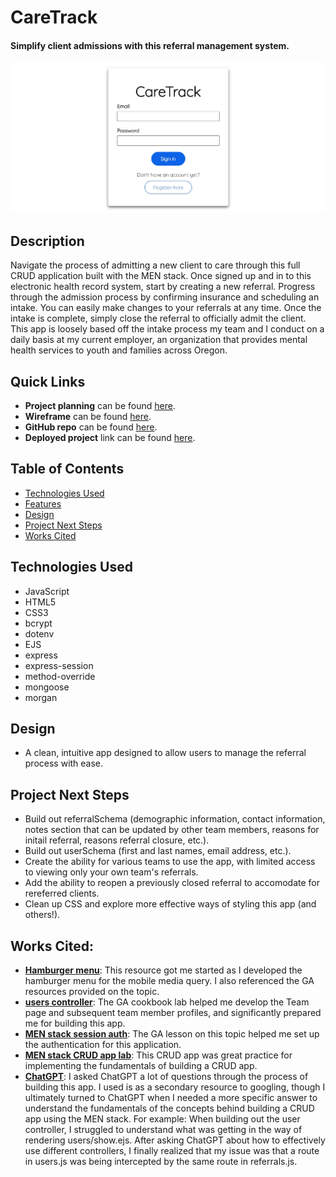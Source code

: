 # CareTrack

#### Simplify client admissions with this referral management system. 
<img src="./public/images/readme.jpg" alt="A screenshot of the CareTrack sign-in page."/>

## Description
Navigate the process of admitting a new client to care through this full CRUD application built with the MEN stack. Once signed up and in to this electronic health record system, start by creating a new referral. Progress through the admission process by confirming insurance and scheduling an intake. You can easily make changes to your referrals at any time. Once the intake is complete, simply close the referral to officially admit the client. This app is loosely based off the intake process my team and I conduct on a daily basis at my current employer, an organization that provides mental health services to youth and families across Oregon. 

## Quick Links
* **Project planning** can be found [here](https://trello.com/b/M7AGFx57/intake-ehr).
* **Wireframe** can be found [here](https://lucid.app/lucidspark/123e0c49-f988-44e5-94ef-6602e9912516/edit?viewport_loc=-3160%2C-922%2C4562%2C2316%2C0_0&invitationId=inv_8848a2a9-bab9-4095-b4ca-07ab3ce16aa4).
* **GitHub repo** can be found [here](https://github.com/annamiriams/caretrack).
* **Deployed project** link can be found [here](https://caretrackapp-62ecf33f7339.herokuapp.com/).

## Table of Contents
* [Technologies Used](#technologiesused)
* [Features](#features)
* [Design](#design)
* [Project Next Steps](#nextsteps)
* [Works Cited](#workscited)

## <a name="technologiesused"></a>Technologies Used
* JavaScript
* HTML5
* CSS3
* bcrypt
* dotenv
* EJS
* express
* express-session
* method-override
* mongoose
* morgan

## <a name="design"></a>Design
* A clean, intuitive app designed to allow users to manage the referral process with ease.

## <a name="nextsteps"></a>Project Next Steps
* Build out referralSchema (demographic information, contact information, notes section that can be updated by other team members, reasons for initail referral, reasons referral closure, etc.).
* Build out userSchema (first and last names, email address, etc.).
* Create the ability for various teams to use the app, with limited access to viewing only your own team's referrals.
* Add the ability to reopen a previously closed referral to accomodate for rereferred clients.
* Clean up CSS and explore more effective ways of styling this app (and others!).

## <a name="workscited"></a>Works Cited:
* **[Hamburger menu](https://www.shecodes.io/athena/12829-how-to-create-a-burger-menu-icon-with-css)**: This resource got me started as I developed the hamburger menu for the mobile media query. I also referenced the GA resources provided on the topic.
* **[users controller](https://generalassembly.instructure.com/courses/633/assignments/13439?module_item_id=51553)**: The GA cookbook lab helped me develop the Team page and subsequent team member profiles, and significantly prepared me for building this app.
* **[MEN stack session auth](https://generalassembly.instructure.com/courses/633/pages/men-stack-session-auth?module_item_id=51544)**: The GA lesson on this topic helped me set up the authentication for this application.
* **[MEN stack CRUD app lab](https://github.com/annamiriams/men-stack-crud-app-lab)**: This CRUD app was great practice for implementing the fundamentals of building a CRUD app.
* **[ChatGPT](https://chatgpt.com/)**: I asked ChatGPT a lot of questions through the process of building this app. I used is as a secondary resource to googling, though I ultimately turned to ChatGPT when I needed a more specific answer to understand the fundamentals of the concepts behind building a CRUD app using the MEN stack. For example: When building out the user controller, I struggled to understand what was getting in the way of rendering users/show.ejs. After asking ChatGPT about how to effectively use different controllers, I finally realized that my issue was that a route in users.js was being intercepted by the same route in referrals.js. 

